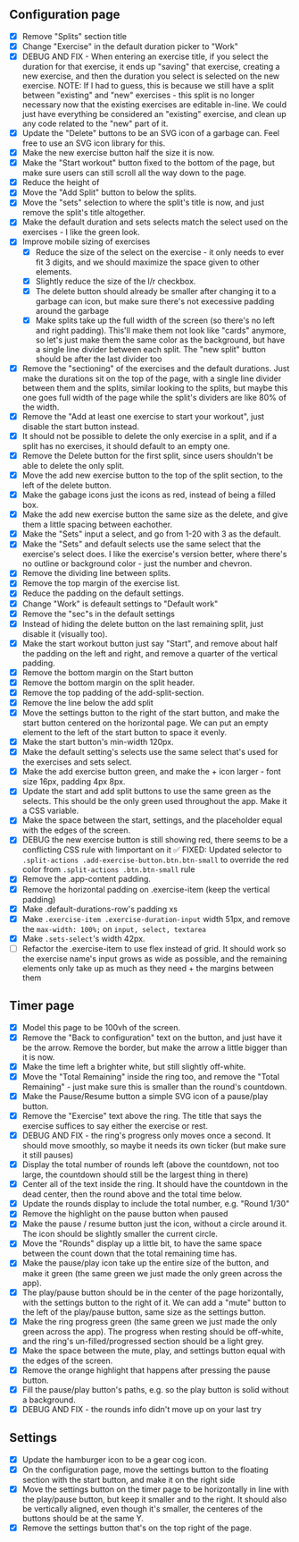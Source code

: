 ## Configuration page

-   [x] Remove "Splits" section title
-   [x] Change "Exercise" in the default duration picker to "Work"
-   [x] DEBUG AND FIX - When entering an exercise title, if you select the
        duration for that exercise, it ends up "saving" that exercise, creating
        a new exercise, and then the duration you select is selected on the new
        exercise. NOTE: If I had to guess, this is because we still have a split
        between "existing" and "new" exercises - this split is no longer
        necessary now that the existing exercises are editable in-line. We could
        just have everything be considered an "existing" exercise, and clean up
        any code related to the "new" part of it.
-   [x] Update the "Delete" buttons to be an SVG icon of a garbage can. Feel
        free to use an SVG icon library for this.
-   [x] Make the new exercise button half the size it is now.
-   [x] Make the "Start workout" button fixed to the bottom of the page, but
        make sure users can still scroll all the way down to the page.
-   [x] Reduce the height of
-   [x] Move the "Add Split" button to below the splits.
-   [x] Move the "sets" selection to where the split's title is now, and just
        remove the split's title altogether.
-   [x] Make the default duration and sets selects match the select used on the
        exercises - I like the green look.
-   [x] Improve mobile sizing of exercises
    -   [x] Reduce the size of the select on the exercise - it only needs to
            ever fit 3 digits, and we should maximize the space given to other
            elements.
    -   [x] Slightly reduce the size of the l/r checkbox.
    -   [x] The delete button should already be smaller after changing it to a
            garbage can icon, but make sure there's not execessive padding
            around the garbage
    -   [x] Make splits take up the full width of the screen (so there's no left
            and right padding). This'll make them not look like "cards" anymore,
            so let's just make them the same color as the background, but have a
            single line divider between each split. The "new split" button
            should be after the last divider too
-   [x] Remove the "sectioning" of the exercises and the default durations. Just
        make the durations sit on the top of the page, with a single line
        divider between them and the splits, similar looking to the splits, but
        maybe this one goes full width of the page while the split's dividers
        are like 80% of the width.
-   [x] Remove the "Add at least one exercise to start your workout", just
        disable the start button instead.
-   [x] It should not be possible to delete the only exercise in a split, and if
        a split has no exercises, it should default to an empty one.
-   [x] Remove the Delete button for the first split, since users shouldn't be
        able to delete the only split.
-   [x] Move the add new exercise button to the top of the split section, to the
        left of the delete button.
-   [x] Make the gabage icons just the icons as red, instead of being a filled
        box.
-   [x] Make the add new exercise button the same size as the delete, and give
        them a little spacing between eachother.
-   [x] Make the "Sets" input a select, and go from 1-20 with 3 as the default.
-   [x] Make the "Sets" and default selects use the same select that the
        exercise's select does. I like the exercise's version better, where
        there's no outline or background color - just the number and chevron.
-   [x] Remove the dividing line between splits.
-   [x] Remove the top margin of the exercise list.
-   [x] Reduce the padding on the default settings.
-   [x] Change "Work" is defeault settings to "Default work"
-   [x] Remove the "sec"s in the default settings
-   [x] Instead of hiding the delete button on the last remaining split, just
        disable it (visually too).
-   [x] Make the start workout button just say "Start", and remove about half
        the padding on the left and right, and remove a quarter of the vertical
        padding.
-   [x] Remove the bottom margin on the Start button
-   [x] Remove the bottom margin on the split header.
-   [x] Remove the top padding of the add-split-section.
-   [x] Remove the line below the add split
-   [x] Move the settings button to the right of the start button, and make the
        start button centered on the horizontal page. We can put an empty
        element to the left of the start button to space it evenly.
-   [x] Make the start button's min-width 120px.
-   [x] Make the default setting's selects use the same select that's used for
        the exercises and sets select.
-   [x] Make the add exercise button green, and make the + icon larger - font
        size 16px, padding 4px 8px.
-   [x] Update the start and add split buttons to use the same green as the
        selects. This should be the only green used throughout the app. Make it
        a CSS variable.
-   [x] Make the space between the start, settings, and the placeholder equal
        with the edges of the screen.
-   [x] DEBUG the new exercise button is still showing red, there seems to be a
        conflicting CSS rule with !important on it
        ✅ FIXED: Updated selector to `.split-actions .add-exercise-button.btn.btn-small` 
        to override the red color from `.split-actions .btn.btn-small` rule
-   [x] Remove the .app-content padding.
-   [x] Remove the horizontal padding on .exercise-item (keep the vertical padding)
-   [x] Make .default-durations-row's padding xs
-   [x] Make `.exercise-item .exercise-duration-input` width 51px, and remove the `max-width: 100%;` on `input, select, textarea`
-   [x] Make `.sets-select`'s width 42px.
-   [ ] Refactor the .exercise-item to use flex instead of grid. It should work so the exercise name's input grows as wide as possible, and the remaining elements only take up as much as they need + the margins between them

## Timer page

-   [x] Model this page to be 100vh of the screen.
-   [x] Remove the "Back to configuration" text on the button, and just have it
        be the arrow. Remove the border, but make the arrow a little bigger than
        it is now.
-   [x] Make the time left a brighter white, but still slightly off-white.
-   [x] Move the "Total Remaining" inside the ring too, and remove the "Total
        Remaining" - just make sure this is smaller than the round's countdown.
-   [x] Make the Pause/Resume button a simple SVG icon of a pause/play button.
-   [x] Remove the "Exercise" text above the ring. The title that says the
        exercise suffices to say either the exercise or rest.
-   [x] DEBUG AND FIX - the ring's progress only moves once a second. It should
        move smoothly, so maybe it needs its own ticker (but make sure it still
        pauses)
-   [x] Display the total number of rounds left (above the countdown, not too
        large, the countdown should still be the largest thing in there)
-   [x] Center all of the text inside the ring. It should have the countdown in
        the dead center, then the round above and the total time below.
-   [x] Update the rounds display to include the total number, e.g. "Round 1/30"
-   [x] Remove the highlight on the pause button when paused
-   [x] Make the pause / resume button just the icon, without a circle around
        it. The icon should be slightly smaller the current circle.
-   [x] Move the "Rounds" display up a little bit, to have the same space
        between the count down that the total remaining time has.
-   [x] Make the pause/play icon take up the entire size of the button, and make
        it green (the same green we just made the only green across the app).
-   [x] The play/pause button should be in the center of the page horizontally,
        with the settings button to the right of it. We can add a "mute" button
        to the left of the play/pause button, same size as the settings button.
-   [x] Make the ring progress green (the same green we just made the only green
        across the app). The progress when resting should be off-white, and the
        ring's un-filled/progressed section should be a light grey.
-   [x] Make the space between the mute, play, and settings button equal with
        the edges of the screen.
-   [x] Remove the orange highlight that happens after pressing the pause
        button.
-   [x] Fill the pause/play button's paths, e.g. so the play button is solid
        without a background.
-   [x] DEBUG AND FIX - the rounds info didn't move up on your last try

## Settings

-   [x] Update the hamburger icon to be a gear cog icon.
-   [x] On the configuration page, move the settings button to the floating
        section with the start button, and make it on the right side
-   [x] Move the settings button on the timer page to be horizontally in line
        with the play/pause button, but keep it smaller and to the right. It
        should also be vertically aligned, even though it's smaller, the
        centeres of the buttons should be at the same Y.
-   [x] Remove the settings button that's on the top right of the page.
